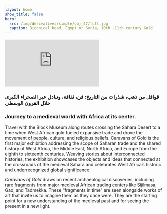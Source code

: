 ```yaml
---
layout: home
show_title: false
hero:
  src: /img/derivatives/simple/obj_47/full.jpg
  caption: Biconical bead, Egypt or Syria, 10th -11th century Gold
---
```


<div class="embed-responsive embed-responsive-16by9">
  <iframe title="vimeo-player" src="https://player.vimeo.com/video/307108617" frameborder="0" allowfullscreen></iframe>
</div>

### قوافل من ذهب، شذرات من التاريخ: فن، ثقافة، وتبادل عبر الصحراء الكبرى خلال القرون الوسطى

### Journey to a medieval world with Africa at its center.

Travel with the Block Museum along routes crossing the Sahara Desert to a time when West African gold fueled expansive trade and drove the movement of people, culture, and religious beliefs. Caravans of Gold is the first major exhibition addressing the scope of Saharan trade and the shared history of West Africa, the Middle East, North Africa, and Europe from the eighth to sixteenth centuries. Weaving stories about interconnected histories, the exhibition showcases the objects and ideas that connected at the crossroads of the medieval Sahara and celebrates West Africa’s historic and underrecognized global significance.

_Caravans of Gold_ draws on recent archaeological discoveries, including rare fragments from major medieval African trading centers like Sijilmasa, Gao, and Tadmekka. These “fragments in time” are seen alongside works of art that invite us to imagine them as they once were. They are the starting point for a new understanding of the medieval past and for seeing the present in a new light.
